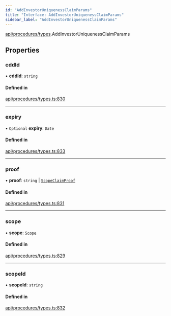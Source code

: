 ```yaml
---
id: "AddInvestorUniquenessClaimParams"
title: "Interface: AddInvestorUniquenessClaimParams"
sidebar_label: "AddInvestorUniquenessClaimParams"
---
```


[api/procedures/types](../../../../../modules/API/Procedures/Types/Types.md).AddInvestorUniquenessClaimParams

## Properties

### cddId

• **cddId**: `string`

#### Defined in

[api/procedures/types.ts:830](https://github.com/PolymeshAssociation/polymesh-sdk/blob/c8da9dfce/src/api/procedures/types.ts#L830)

___

### expiry

• `Optional` **expiry**: `Date`

#### Defined in

[api/procedures/types.ts:833](https://github.com/PolymeshAssociation/polymesh-sdk/blob/c8da9dfce/src/api/procedures/types.ts#L833)

___

### proof

• **proof**: `string` \| [`ScopeClaimProof`](../ScopeClaimProof/ScopeClaimProof.md)

#### Defined in

[api/procedures/types.ts:831](https://github.com/PolymeshAssociation/polymesh-sdk/blob/c8da9dfce/src/api/procedures/types.ts#L831)

___

### scope

• **scope**: [`Scope`](../../../Entities/Types/Scope/Scope.md)

#### Defined in

[api/procedures/types.ts:829](https://github.com/PolymeshAssociation/polymesh-sdk/blob/c8da9dfce/src/api/procedures/types.ts#L829)

___

### scopeId

• **scopeId**: `string`

#### Defined in

[api/procedures/types.ts:832](https://github.com/PolymeshAssociation/polymesh-sdk/blob/c8da9dfce/src/api/procedures/types.ts#L832)
